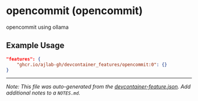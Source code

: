 
# opencommit (opencommit)

opencommit using ollama

## Example Usage

```json
"features": {
    "ghcr.io/ajlab-gh/devcontainer_features/opencommit:0": {}
}
```





---

_Note: This file was auto-generated from the [devcontainer-feature.json](https://github.com/ajlab-gh/devcontainer_features/blob/main/src/opencommit/devcontainer-feature.json).  Add additional notes to a `NOTES.md`._
